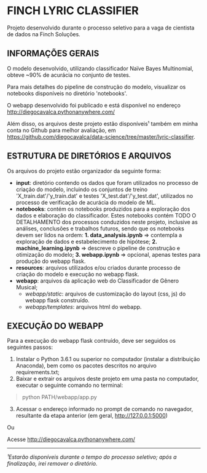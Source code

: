 ﻿# FINCH LYRIC CLASSIFIER

Projeto desenvolvido durante o processo seletivo para a vaga de cientista de dados na Finch Soluções.

## INFORMAÇÕES GERAIS

O modelo desenvolvido, utilizando classificador Naïve Bayes Multinomial, obteve ~90% de acurácia no conjunto de testes. 

Para mais detalhes do pipeline de construção do modelo, visualizar os notebooks disponíveis no diretório 'notebooks'.

O webapp desenvolvido foi publicado e está disponível no endereço http://diegocavalca.pythonanywhere.com/

Além disso, os arquivos deste projeto estão disponíveis¹ também em minha conta no Github para melhor avaliação, em https://github.com/diegocavalca/data-science/tree/master/lyric-classifier.

## ESTRUTURA DE DIRETÓRIOS E ARQUIVOS

Os arquivos do projeto estão organizador da seguinte forma:

- **input**: diretório contendo os dados que foram utilizados no processo de criação do modelo, incluindo os conjuntos de treino 'X_train.dat'/'y_train.dat' e testes 'X_test.dat'/'y_test.dat', utilizados no processo de verificação de acurácia do modelo de ML.
- **notebooks**: contém os notebooks produzidos para a exploração dos dados e elaboração do classificador. Estes notebooks contém TODO O DETALHAMENTO dos processos conduzidos neste projeto, inclusive as análises, conclusões e trabalhos futuros, sendo que os notebooks devem ser lidos na ordem:
	**1. data_analysis.ipynb** => contempla a exploração de dados e estabelecimento de hipótese;
	**2. machine_learning.ipynb** => descreve o pipeline de construção e otimização do modelo;
	**3. webapp.ipynb** => opcional, apenas testes para produção do webapp flask.
- **resources**: arquivos utilizados e/ou criados durante processo de criação do modelo e execução no webapp flask.
- **webapp**: arquivos da aplicação web do Classificador de Gênero Musical;
	- *webapp/static*: arquivos de customização do layout (css, js) do webapp flask construído.
	- *webapp/templates*: arquivos html do webapp.

## EXECUÇÃO DO WEBAPP

Para a execução do webapp flask contruído, deve ser seguidos os seguintes passos:

1. Instalar o Python 3.6.1 ou superior no computador (instalar a distribuição Anaconda), bem como os pacotes descritos no arquivo requirements.txt;
2. Baixar e extrair os arquivos deste projeto em uma pasta no computador, executar o seguinte comando no terminal:
> python PATH/webapp/app.py
3. Acessar o endereço informado no prompt de comando no navegador, resultante da etapa anterior (em geral, http://127.0.0.1:5000)

Ou

Acesse http://diegocavalca.pythonanywhere.com/


---
*¹Estarão disponíveis durante o tempo do processo seletivo; após a finalização, irei remover o diretório.*
